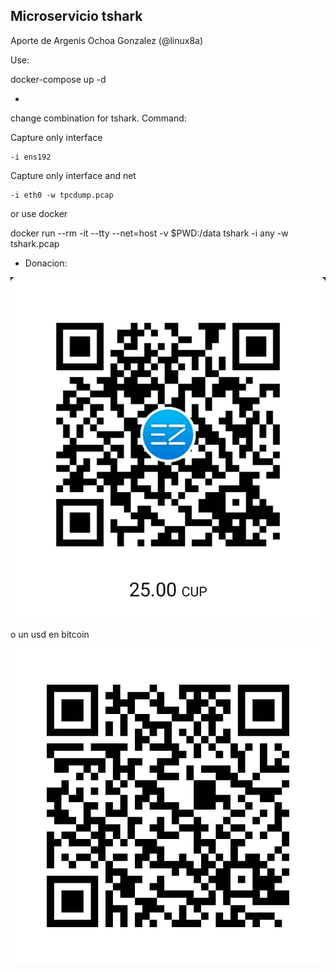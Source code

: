 ## Microservicio tshark

Aporte de Argenis Ochoa Gonzalez (@linux8a)

Use:

docker-compose up -d

*
change combination for tshark. Command:

Capture only interface

```
-i ens192  
```

Capture only interface and net

```
-i eth0 -w tpcdump.pcap 
```


or use docker

docker run --rm -it --tty --net=host -v $PWD:/data tshark -i any -w tshark.pcap

* Donacion:

![Donacion](../.donacion_enzona.png)

o un usd en bitcoin

![Donacion](../.donacion_bitcoin.png)
